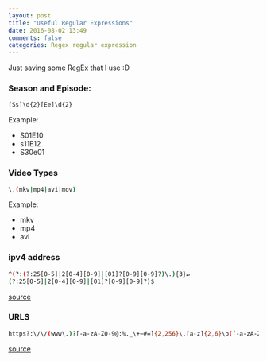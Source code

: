```yaml
---
layout: post
title: "Useful Regular Expressions"
date: 2016-08-02 13:49
comments: false
categories: Regex regular expression
---
```


Just saving some RegEx that I use :D

### Season and Episode:
```bash
[Ss]\d{2}[Ee]\d{2}
```
Example:

- S01E10
- s11E12
- S30e01

### Video Types
```bash
\.(mkv|mp4|avi|mov)
```
Example:

- mkv
- mp4
- avi


### ipv4 address
```bash
^(?:(?:25[0-5]|2[0-4][0-9]|[01]?[0-9][0-9]?)\.){3}↵
(?:25[0-5]|2[0-4][0-9]|[01]?[0-9][0-9]?)$
```
[source](https://www.safaribooksonline.com/library/view/regular-expressions-cookbook/9780596802837/ch07s16.html)

### URLS
```bash
https?:\/\/(www\.)?[-a-zA-Z0-9@:%._\+~#=]{2,256}\.[a-z]{2,6}\b([-a-zA-Z0-9@:%_\+.~#?&//=]*)
```
[source](http://stackoverflow.com/questions/3809401/what-is-a-good-regular-expression-to-match-a-url)

